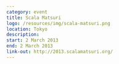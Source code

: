 ```yaml
---
category: event
title: Scala Matsuri
logo: /resources/img/scala-matsuri.png
location: Tokyo
description:
start: 2 March 2013
end: 2 March 2013
link-out: http://2013.scalamatsuri.org/
---
```

